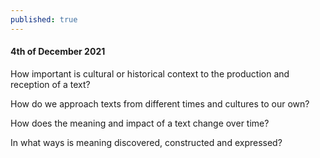 ```yaml
---
published: true
---
```

#### 4th of December 2021

How important is cultural or historical context to the production and reception of a text?

How do we approach texts from different times and cultures to our own? 

How does the meaning and impact of a text change over time? 

In what ways is meaning discovered, constructed and expressed?
